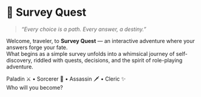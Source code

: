 # 🧭 Survey Quest  
> *“Every choice is a path. Every answer, a destiny.”*  

Welcome, traveler, to **Survey Quest** — an interactive adventure where your answers forge your fate.  
What begins as a simple survey unfolds into a whimsical journey of self-discovery, riddled with quests, decisions, and the spirit of role-playing adventure.

Paladin ⚔️ • Sorcerer 🔮 • Assassin 🗡️ • Cleric ✨  
Who will you become?
